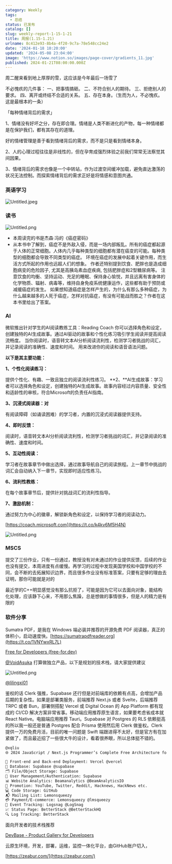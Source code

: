 ```yaml
---
category: Weekly
tags:
  - 总结
status: 已发布
catalog: []
slug: weekly-report-1-15-1-21
title: 周报(1.15-1.21)
urlname: 8c412e93-8b4a-4f20-9c7a-78e548cc24e2
date: '2024-01-18 10:20:00'
updated: '2024-05-08 23:04:00'
image: 'https://www.notion.so/images/page-cover/gradients_11.jpg'
published: 2024-01-21T08:00:00.000Z
---
```


周二醒来看到地上厚厚的雪，这应该是今年最后一场雪了


不必愧疚的几件事：
一、把事情搞砸。
二、不符合别人的期待。
三、拒绝别人的要求。
四、离开或终结不合适的关系。
五、存在本身。（生而为人，不必愧疚。这是最根本的一条）


「每种情绪背后的需求」


1、情绪没有好坏之分，存在即合理。情绪是人类不断进化的产物，每一种情绪都是在保护我们，都有其存在的道理。


好的情绪管理是善于看到情绪背后的需求，而不是只是看到情绪本身。


2、人的心理过程往往是非线性的，但在孕育成强烈体验之前我们常常无法察觉其间因果。


3、情绪背后的需求也像是一个中转站，作为过渡空间缓冲加载，避免直达激荡的状况无法控制。而探索情绪背后的需求正好是将情感和意图共通。


### 英语学习


![Untitled.jpeg](https://prod-files-secure.s3.us-west-2.amazonaws.com/5d24fe63-e567-4804-86f9-9fdc62e13082/faec46dc-9da5-4799-b905-c316418f1168/Untitled.jpeg?X-Amz-Algorithm=AWS4-HMAC-SHA256&X-Amz-Content-Sha256=UNSIGNED-PAYLOAD&X-Amz-Credential=ASIAZI2LB466UBSVRT7U%2F20250325%2Fus-west-2%2Fs3%2Faws4_request&X-Amz-Date=20250325T053957Z&X-Amz-Expires=3600&X-Amz-Security-Token=IQoJb3JpZ2luX2VjEKX%2F%2F%2F%2F%2F%2F%2F%2F%2F%2FwEaCXVzLXdlc3QtMiJGMEQCIClnW6DjT7HDh%2FI9YssJCaFI6OMmaSWtf%2BYULw9V2A2ZAiBlXhHbLU0X8VOJ5k%2FLRSnYeHI9D0iPbRtHJIJNFEvJMiqIBAj%2B%2F%2F%2F%2F%2F%2F%2F%2F%2F%2F8BEAAaDDYzNzQyMzE4MzgwNSIMIiAijEEbIRY1LT9pKtwDPamcAONs164scVNKugylDE%2BTgsZJV2BCQ%2B5V2TMNgyMiEath8dkHHNLmzD8ZHpwxWpq7u4vg0sKJ%2B%2BLFo1kYPeuTvCR3wUKtPlbWdGuQGMiNu62yTa3AvdpzR4diVc4ZwQIvbgxJAJbX0EOKehuAdclkU5uCjO6ECJHbJofL9f7OaoaXmVmpm5f8VTwgQJR3BmuiDAFktqEF7xyZH54jBhWMUMbrTz9hmt3YJ5fCiZ3twpE50Hpb0Lj0vm7oc%2FlOKzXdKzhaYEoWbV21OsJHFhcDvgaiTeq1VR5XHQzAc%2BrAkyNtfWj11DGUBAGW5fp%2FJSZoxoYUl9uFi6n2DnctTEvfGRHod6N2o49HRi43xTh3OEF6qUsGxgwP%2FtWlo95g5QydagId%2BKzh9cbJASAPE9ig6gUWAkjP9sir34ch8zNl1xSSO%2BlKzM5EC5Sd%2FcsM5FwENrAP4RQ52WldMjUpY8Tt6dgttmpJczCfpOIsBBPzcSfZkBxv5C%2BCrp0zSns5dnfV1tJY0CFQIIy9xNDi9yzqMtAx0Aqr1wE14g9%2F02pds8azCR73CMZow725jbVPyj17ExtWc76bCLFDc7tprT1sDbCfjN7%2BPsRAP7Y3PoeNl5kpnaFG1uE5m4cw2u%2BIvwY6pgGTBc08%2FKFWCf6jlPMrD7G8hCPbEWaz%2FdQ%2FpTZOeOxTGr7TQohgoo5DFLWQDlt%2Bcw7SPcqH6LALNVwsdv66HM%2FBBtr4jK%2FQ0y5SAvdaQVdMRKjzJNCKVXPlmgwFU0fsmM5gSO4qkVH4ytnDYHF4jVpRQ6M1bqo6WqHsHhmeMCoLYTRrwAWNV6XKqkDxLMkVRf6Ahc86l%2F51GEQ%2Fp0LR3tmLBPXTwqtG&X-Amz-Signature=61b8f66f0d07495263a0836ec871d397d2f808d3185348808a81b8ec44d4cad3&X-Amz-SignedHeaders=host&x-id=GetObject)


### 读书


![Untitled.png](https://prod-files-secure.s3.us-west-2.amazonaws.com/5d24fe63-e567-4804-86f9-9fdc62e13082/08aff459-da99-4ed5-87c6-1f4c95b62ac3/Untitled.png?X-Amz-Algorithm=AWS4-HMAC-SHA256&X-Amz-Content-Sha256=UNSIGNED-PAYLOAD&X-Amz-Credential=ASIAZI2LB466UBSVRT7U%2F20250325%2Fus-west-2%2Fs3%2Faws4_request&X-Amz-Date=20250325T053957Z&X-Amz-Expires=3600&X-Amz-Security-Token=IQoJb3JpZ2luX2VjEKX%2F%2F%2F%2F%2F%2F%2F%2F%2F%2FwEaCXVzLXdlc3QtMiJGMEQCIClnW6DjT7HDh%2FI9YssJCaFI6OMmaSWtf%2BYULw9V2A2ZAiBlXhHbLU0X8VOJ5k%2FLRSnYeHI9D0iPbRtHJIJNFEvJMiqIBAj%2B%2F%2F%2F%2F%2F%2F%2F%2F%2F%2F8BEAAaDDYzNzQyMzE4MzgwNSIMIiAijEEbIRY1LT9pKtwDPamcAONs164scVNKugylDE%2BTgsZJV2BCQ%2B5V2TMNgyMiEath8dkHHNLmzD8ZHpwxWpq7u4vg0sKJ%2B%2BLFo1kYPeuTvCR3wUKtPlbWdGuQGMiNu62yTa3AvdpzR4diVc4ZwQIvbgxJAJbX0EOKehuAdclkU5uCjO6ECJHbJofL9f7OaoaXmVmpm5f8VTwgQJR3BmuiDAFktqEF7xyZH54jBhWMUMbrTz9hmt3YJ5fCiZ3twpE50Hpb0Lj0vm7oc%2FlOKzXdKzhaYEoWbV21OsJHFhcDvgaiTeq1VR5XHQzAc%2BrAkyNtfWj11DGUBAGW5fp%2FJSZoxoYUl9uFi6n2DnctTEvfGRHod6N2o49HRi43xTh3OEF6qUsGxgwP%2FtWlo95g5QydagId%2BKzh9cbJASAPE9ig6gUWAkjP9sir34ch8zNl1xSSO%2BlKzM5EC5Sd%2FcsM5FwENrAP4RQ52WldMjUpY8Tt6dgttmpJczCfpOIsBBPzcSfZkBxv5C%2BCrp0zSns5dnfV1tJY0CFQIIy9xNDi9yzqMtAx0Aqr1wE14g9%2F02pds8azCR73CMZow725jbVPyj17ExtWc76bCLFDc7tprT1sDbCfjN7%2BPsRAP7Y3PoeNl5kpnaFG1uE5m4cw2u%2BIvwY6pgGTBc08%2FKFWCf6jlPMrD7G8hCPbEWaz%2FdQ%2FpTZOeOxTGr7TQohgoo5DFLWQDlt%2Bcw7SPcqH6LALNVwsdv66HM%2FBBtr4jK%2FQ0y5SAvdaQVdMRKjzJNCKVXPlmgwFU0fsmM5gSO4qkVH4ytnDYHF4jVpRQ6M1bqo6WqHsHhmeMCoLYTRrwAWNV6XKqkDxLMkVRf6Ahc86l%2F51GEQ%2Fp0LR3tmLBPXTwqtG&X-Amz-Signature=539f0fc7ddf48ab3702d04a22f78e357ef8541d65710419cb999bcebd7275898&X-Amz-SignedHeaders=host&x-id=GetObject)

- 本周读完的书是杰森·冯的《癌症密码》
- 从本书中了解到，癌症不是外敌入侵，而是一场内部叛乱。所有的癌症都起源于人体的正常细胞。人体内几乎每种类型的细胞都有潜在癌变的可能。每种类型的细胞都会导致不同类型的癌症。
环境在癌症的发展中起着关键作用，而生活方式所起的作用也远超人们的想象。
作者还特别提到饮食、肥胖也是造成细胞病变的危险因子, 尤其是高胰岛素血症疾病, 包括肥胖症和2型糖尿病等。
注意饮食的均衡、坚持运动、充足的睡眠、保持身心愉悦，并且远离有害身体的化学物质、辐射、病毒等，维持自身免疫系统健康运作，这些都有助于预防或减缓癌症的发生。
如果想知道癌症是怎样产生的，为什么有那么多种癌症，为什么越来越多的人死于癌症，怎样对抗癌症，有没有可能战而胜之？作者在这本书里给出了答案。

### AI


微软推出针对学生的AI阅读教练工具：Reading Coach
你可以选择角色和设定，创建独特的AI生成故事。通过AI驱动的故事和个性化练习吸引学生阅读并提高阅读流畅度。
当你阅读时，语音转文本AI分析阅读流利性，检测学习者挑战的词汇，并记录阅读的准确性、速度和时间。
用来改进你的阅读和语音语法问题。


**以下是其主要功能：**


**1、个性化阅读练习：**


提供个性化、有趣、一致且独立的阅读流利性练习。
**2、**AI生成故事：学习者可以选择角色和设定，创建独特的AI生成故事。故事内容经过内容质量、安全性和适龄性的审核，符合Microsoft的负责任AI指南。


**3、沉浸式阅读器：对**


有阅读障碍（如诵读困难）的学习者，内置的沉浸式阅读器提供支持。


**4、即时反馈：**


阅读时，语音转文本AI分析阅读流利性，检测学习者挑战的词汇，并记录阅读的准确性、速度和时间。


**5、互动性阅读：**


学习者在故事章节中做出选择，通过故事导航自己的阅读旅程。上一章节中挑战的词汇会自动纳入下一章节，实现即时适应性练习。


**6、流利性教练：**


在每个故事章节后，提供针对挑战词汇的流利性指导。


**7、激励机制：**


通过努力为中心的徽章，解锁新角色和设定，以保持学习者的阅读动力。


[https://coach.microsoft.com](https://t.co/k4kv6M5H4N)


![Untitled.png](https://prod-files-secure.s3.us-west-2.amazonaws.com/5d24fe63-e567-4804-86f9-9fdc62e13082/8f53d036-0cfc-469d-a837-f15107675ae4/Untitled.png?X-Amz-Algorithm=AWS4-HMAC-SHA256&X-Amz-Content-Sha256=UNSIGNED-PAYLOAD&X-Amz-Credential=ASIAZI2LB466UBSVRT7U%2F20250325%2Fus-west-2%2Fs3%2Faws4_request&X-Amz-Date=20250325T053957Z&X-Amz-Expires=3600&X-Amz-Security-Token=IQoJb3JpZ2luX2VjEKX%2F%2F%2F%2F%2F%2F%2F%2F%2F%2FwEaCXVzLXdlc3QtMiJGMEQCIClnW6DjT7HDh%2FI9YssJCaFI6OMmaSWtf%2BYULw9V2A2ZAiBlXhHbLU0X8VOJ5k%2FLRSnYeHI9D0iPbRtHJIJNFEvJMiqIBAj%2B%2F%2F%2F%2F%2F%2F%2F%2F%2F%2F8BEAAaDDYzNzQyMzE4MzgwNSIMIiAijEEbIRY1LT9pKtwDPamcAONs164scVNKugylDE%2BTgsZJV2BCQ%2B5V2TMNgyMiEath8dkHHNLmzD8ZHpwxWpq7u4vg0sKJ%2B%2BLFo1kYPeuTvCR3wUKtPlbWdGuQGMiNu62yTa3AvdpzR4diVc4ZwQIvbgxJAJbX0EOKehuAdclkU5uCjO6ECJHbJofL9f7OaoaXmVmpm5f8VTwgQJR3BmuiDAFktqEF7xyZH54jBhWMUMbrTz9hmt3YJ5fCiZ3twpE50Hpb0Lj0vm7oc%2FlOKzXdKzhaYEoWbV21OsJHFhcDvgaiTeq1VR5XHQzAc%2BrAkyNtfWj11DGUBAGW5fp%2FJSZoxoYUl9uFi6n2DnctTEvfGRHod6N2o49HRi43xTh3OEF6qUsGxgwP%2FtWlo95g5QydagId%2BKzh9cbJASAPE9ig6gUWAkjP9sir34ch8zNl1xSSO%2BlKzM5EC5Sd%2FcsM5FwENrAP4RQ52WldMjUpY8Tt6dgttmpJczCfpOIsBBPzcSfZkBxv5C%2BCrp0zSns5dnfV1tJY0CFQIIy9xNDi9yzqMtAx0Aqr1wE14g9%2F02pds8azCR73CMZow725jbVPyj17ExtWc76bCLFDc7tprT1sDbCfjN7%2BPsRAP7Y3PoeNl5kpnaFG1uE5m4cw2u%2BIvwY6pgGTBc08%2FKFWCf6jlPMrD7G8hCPbEWaz%2FdQ%2FpTZOeOxTGr7TQohgoo5DFLWQDlt%2Bcw7SPcqH6LALNVwsdv66HM%2FBBtr4jK%2FQ0y5SAvdaQVdMRKjzJNCKVXPlmgwFU0fsmM5gSO4qkVH4ytnDYHF4jVpRQ6M1bqo6WqHsHhmeMCoLYTRrwAWNV6XKqkDxLMkVRf6Ahc86l%2F51GEQ%2Fp0LR3tmLBPXTwqtG&X-Amz-Signature=514176934c587974d26fd34cbf8df5fc8d44dd6f8e52fdb81ccce3b671b161de&X-Amz-SignedHeaders=host&x-id=GetObject)


### MSCS


提交了三份作业，只有一份通过，教授没有对未通过的作业提供反馈，后续的作业也没有提交，本周进度有点缓慢。再学习的过程中发现美国学校和中国学校的不同，会不断的去拓展知识边界，而且很多作业没有标准答案，只要有足够的理由去证明，那你可能就是对的


最近学的C++明显感觉没有那么抗拒了，可能是因为它可以去面向对象，能结构化处理，应该静下心来，不用那么焦躁，总是想做的事情很多，但是人的精力是有限的


### 软件分享


Sumatra PDF，是我在 Windows 端必装并推荐的开源免费 PDF 阅读器，真正的体积小，启动速度快。[https://sumatrapdfreader.org](https://t.co/1VNYwxRL7L)


[Free for Developers (free-for.dev)](https://free-for.dev/#/)


[@VoidAsuka](https://twitter.com/VoidAsuka) 打算做独立产品，以下是规划的技术栈，请大家提供建议


![Untitled.png](https://prod-files-secure.s3.us-west-2.amazonaws.com/5d24fe63-e567-4804-86f9-9fdc62e13082/93561a3c-b2bc-4a43-bbc5-67e3f740ed5e/Untitled.png?X-Amz-Algorithm=AWS4-HMAC-SHA256&X-Amz-Content-Sha256=UNSIGNED-PAYLOAD&X-Amz-Credential=ASIAZI2LB466UBSVRT7U%2F20250325%2Fus-west-2%2Fs3%2Faws4_request&X-Amz-Date=20250325T053957Z&X-Amz-Expires=3600&X-Amz-Security-Token=IQoJb3JpZ2luX2VjEKX%2F%2F%2F%2F%2F%2F%2F%2F%2F%2FwEaCXVzLXdlc3QtMiJGMEQCIClnW6DjT7HDh%2FI9YssJCaFI6OMmaSWtf%2BYULw9V2A2ZAiBlXhHbLU0X8VOJ5k%2FLRSnYeHI9D0iPbRtHJIJNFEvJMiqIBAj%2B%2F%2F%2F%2F%2F%2F%2F%2F%2F%2F8BEAAaDDYzNzQyMzE4MzgwNSIMIiAijEEbIRY1LT9pKtwDPamcAONs164scVNKugylDE%2BTgsZJV2BCQ%2B5V2TMNgyMiEath8dkHHNLmzD8ZHpwxWpq7u4vg0sKJ%2B%2BLFo1kYPeuTvCR3wUKtPlbWdGuQGMiNu62yTa3AvdpzR4diVc4ZwQIvbgxJAJbX0EOKehuAdclkU5uCjO6ECJHbJofL9f7OaoaXmVmpm5f8VTwgQJR3BmuiDAFktqEF7xyZH54jBhWMUMbrTz9hmt3YJ5fCiZ3twpE50Hpb0Lj0vm7oc%2FlOKzXdKzhaYEoWbV21OsJHFhcDvgaiTeq1VR5XHQzAc%2BrAkyNtfWj11DGUBAGW5fp%2FJSZoxoYUl9uFi6n2DnctTEvfGRHod6N2o49HRi43xTh3OEF6qUsGxgwP%2FtWlo95g5QydagId%2BKzh9cbJASAPE9ig6gUWAkjP9sir34ch8zNl1xSSO%2BlKzM5EC5Sd%2FcsM5FwENrAP4RQ52WldMjUpY8Tt6dgttmpJczCfpOIsBBPzcSfZkBxv5C%2BCrp0zSns5dnfV1tJY0CFQIIy9xNDi9yzqMtAx0Aqr1wE14g9%2F02pds8azCR73CMZow725jbVPyj17ExtWc76bCLFDc7tprT1sDbCfjN7%2BPsRAP7Y3PoeNl5kpnaFG1uE5m4cw2u%2BIvwY6pgGTBc08%2FKFWCf6jlPMrD7G8hCPbEWaz%2FdQ%2FpTZOeOxTGr7TQohgoo5DFLWQDlt%2Bcw7SPcqH6LALNVwsdv66HM%2FBBtr4jK%2FQ0y5SAvdaQVdMRKjzJNCKVXPlmgwFU0fsmM5gSO4qkVH4ytnDYHF4jVpRQ6M1bqo6WqHsHhmeMCoLYTRrwAWNV6XKqkDxLMkVRf6Ahc86l%2F51GEQ%2Fp0LR3tmLBPXTwqtG&X-Amz-Signature=c17ba1adfb27c2a85b041a3bce580c21dc5ea7774e9b5fa8407f80b3aca75ceb&X-Amz-SignedHeaders=host&x-id=GetObject)


[@lilingxi01](https://twitter.com/lilingxi01)


鉴权的话 Clerk 强推，Supabase 还行但是对前端库的依赖有点高，会增加产品后期的复杂性。如果是部署类服务，前端推荐 Next.js 或者 Svelte，后端推荐 TRPC 或者 Bun，部署侧搭配 Vercel 或 Digital Ocean 的 App Platform 都有现成的 CI/CD 解决方案非常省事。移动端应用推荐原生语言，如果要考虑省成本就 React Native。电脑端应用推荐 Tauri。Supabase 对 Postgres 的 RLS 依赖挺高的所以我一般还是普通 Postgres 配合 Prisma 使用然后用 Clerk 做鉴权。Clerk 提供一万的免费月活，目前的唯一问题是 Swift 端跟进得不太好，但是官方有在加紧做了，而且最近招了一些很大牛的设计，看着很养眼，所以总体挺不错的。


```markdown
@xqliu
🌐 2024 JavaScript / Next.js Programmer’s Complete Free Architecture for solo entrepreneur:

🔧 Front-end and Back-end Deployment: Vercel @vercel
💾 Database: Supabase @supabase
🗂️ File/Object Storage: Supabase
👥 User Management/Authentication: Supabase
📊 Website Analytics: Beamanalytics @BeamAnalyticsIO
📣 Promotion: YouTube, Twitter, Reddit, Hacknews, HackNews etc. 
💻 Code Storage: GitHub
📬 Mailing List: Lemonsqueezy
💳 Payment/E-commerce: Lemonsqueezy @lmsqueezy
📌 Event Tracking: Logsnag @LogSnag
📈 Status Page: BetterStack @BetterStackHQ
🔍 Log Tracking: BetterStack
```


面向开发者的技术栈推荐


[DevBase - Product Gallery for Developers](https://devbase.fyi/)


云原生环境，开发，部署，运维，监控一体化平台，由GitHub账户切入，


[https://zeabur.com/](https://zeabur.com/)

